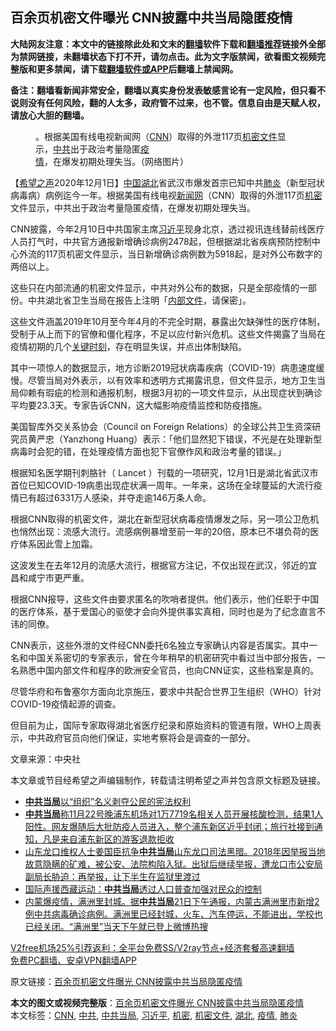  <h2>百余页机密文件曝光 CNN披露中共当局隐匿疫情</h2> <p class="notice"><b>大陆网友注意：本文中的链接除此处和文末的<a href="https://github.com/bannedbook/fanqiang" >翻墙</a>软件下载和<a href="https://github.com/killgcd/justmysocks/blob/master/README.md">翻墙推荐</a>链接外全部为禁网链接，未翻墙状态下打不开，请勿点击。此为文字版禁闻，欲看图文视频完整版和更多禁闻，请下载<a href="https://github.com/bannedbook/fanqiang">翻墙软件或APP</a>后翻墙上禁闻网。</p><p>备注：翻墙看新闻非常安全，翻墙以真实身份发表敏感言论有一定风险，但只看不说则没有任何风险，翻的人太多，政府管不过来，也不管。信息自由是天赋人权，请放心大胆的翻墙。</b></p>  <div class="entry"> <figure><figcaption>。根据美国有线电视新闻网（<a href="https://www.bannedbook.org/bnews/tag/cnn/" class="st_tag internal_tag" rel="tag" title="标签 CNN 下的日志">CNN</a>）取得的外泄117页<a href="https://www.bannedbook.org/bnews/tag/%E6%9C%BA%E5%AF%86%E6%96%87%E4%BB%B6/" class="st_tag internal_tag" rel="tag" title="标签 机密文件 下的日志">机密文件</a>显示，<a href="https://www.bannedbook.org/bnews/tag/%e4%b8%ad%e5%85%b1/" class="st_tag internal_tag" rel="tag" title="标签 中共 下的日志">中共</a>出于政治考量隐匿<a href="https://www.bannedbook.org/bnews/tag/%E7%96%AB%E6%83%85/" class="st_tag internal_tag" rel="tag" title="标签 疫情 下的日志">疫情</a>，在爆发初期处理失当。（网络图片）</figcaption></figure> <p>【<span class='wp_keywordlink_affiliate'><a href="https://www.soundofhope.org" title="希望之声" target="_blank">希望之声</a></span>2020年12月1日】<span class='wp_keywordlink_affiliate'><a href="https://www.bannedbook.org/" title="中国" target="_blank">中国</a></span><a href="https://www.bannedbook.org/bnews/tag/%e6%b9%96%e5%8c%97/" class="st_tag internal_tag" rel="tag" title="标签 湖北 下的日志">湖北</a>省武汉市爆发首宗已知中共<a href="https://www.bannedbook.org/bnews/tag/%e8%82%ba%e7%82%8e/" class="st_tag internal_tag" rel="tag" title="标签 肺炎 下的日志">肺炎</a>（新型冠状病毒病）病例迄今一年。根据美国有线电视<span class='wp_keywordlink_affiliate'><a href="https://www.bannedbook.org/" title="新闻网">新闻网</a></span>（CNN）取得的外泄117页<a href="https://www.bannedbook.org/bnews/tag/%E6%9C%BA%E5%AF%86/" class="st_tag internal_tag" rel="tag" title="标签 机密 下的日志">机密</a>文件显示，中共出于政治考量隐匿疫情，在爆发初期处理失当。</p> <p>CNN披露，今年2月10日中共国家主席<a href="https://www.bannedbook.org/bnews/tag/%e4%b9%a0%e8%bf%91%e5%b9%b3/" class="st_tag internal_tag" rel="tag" title="标签 习近平 下的日志">习近平</a>现身北京，透过视讯连线替前线医疗人员打气时，中共官方通报新增确诊病例2478起，但根据湖北省疾病预防控制中心外流的117页机密文件显示，当日新增确诊病例数为5918起，是对外公布数字的两倍以上。</p> <p>这些只在内部流通的机密文件显示，中共对外公布的数据，只是全部疫情的一部份。中共湖北省卫生当局在报告上注明「<span class='wp_keywordlink'><a href="https://www.bannedbook.org/forum34/" title="中共内部文件 中共保密文件 解密文件" target="_blank">内部文件</a></span>，请保密」。</p> <p>这些文件涵盖2019年10月至今年4月的不完全时期，暴露出欠缺弹性的医疗体制，受制于从上而下的官僚和僵化程序，不足以应付新兴危机。这些文件揭露了当局在疫情初期的几个<span class='wp_keywordlink'><a href="https://www.bannedbook.org/forum2/topic151.html" title="关键时刻：李鹏日记" target="_blank">关键时刻</a></span>，存在明显失误，并点出体制缺陷。</p>  <p>其中一项惊人的数据显示，地方诊断2019冠状病毒疾病（COVID-19）病患速度缓慢。尽管当局对外表示，以有效率和透明方式揭露讯息，但文件显示，地方卫生当局仰赖有瑕疵的检测和通报机制，根据3月初的一项文件显示，从出现症状到确诊平均要23.3天。专家告诉CNN，这大幅影响疫情监控和防疫措施。</p> <p>美国智库外交关系协会（Council on Foreign Relations）的全球公共卫生资深研究员黄严忠（Yanzhong Huang）表示：「他们显然犯下错误，不光是在处理新型病毒时会犯的错，在处理疫情方面也犯下官僚作风和政治考量的错误。」</p> <p>根据知名医学期刊刺胳针（ Lancet ）刊载的一项研究，12月1日是湖北省武汉市首位已知COVID-19病患出现症状满一周年。一年来，这场在全球蔓延的大流行疫情已有超过6331万人感染，并夺走逾146万条人命。</p> <p>根据CNN取得的机密文件，湖北在新型冠状病毒疫情爆发之际，另一项公卫危机也悄然出现：流感大流行。流感病例暴增至前一年的20倍，原本已不堪负荷的医疗体系因此雪上加霜。</p>  <p>这波发生在去年12月的流感大流行，根据官方注记，不仅出现在武汉，邻近的宜昌和咸宁市更严重。</p> <p>根据CNN报导，这些文件由要求匿名的吹哨者提供。他们表示，他们任职于中国的医疗体系，基于爱国心的驱使才会向外提供事实真相，同时也是为了纪念直言不讳的同僚。</p> <p>CNN表示，这些外泄的文件经CNN委托6名独立专家确认内容是否属实。其中一名和中国关系密切的专家表示，曾在今年稍早的机密研究中看过当中部分报告，一名熟悉中国内部文件和程序的欧洲安全官员，也向CNN证实，这些档案是真的。</p> <p>尽管华府和布鲁塞尔方面向北京施压，要求中共配合世界卫生组织（WHO）针对COVID-19疫情起源的调查。</p>  <p>但目前为止，国际专家取得湖北省医疗纪录和原始资料的管道有限，WHO上周表示，中共政府官员向他们保证，实地考察将会是调查的一部分。</p> <p>文章来源：中央社</p> <p>本文章或节目经希望之声编辑制作，转载请注明希望之声并包含原文标题及链接。</p> <ul class='op-related-articles' title='相关阅读'> <li><a href='https://www.bannedbook.org/bnews/renquan/20201127/1438232.html' target='_blank'><b>中共当局</b>以“组织”名义剥夺公民的宪法权利</a></li> <li><a href='https://www.bannedbook.org/bnews/bannedvideo/20201125/1436945.html' target='_blank'><b>中共当局</b>称11月22号晚浦东机场对1万7719名相关人员开展核酸检测，结果1人阳性。网友爆随后大批防疫人员进入，整个浦东新区近乎封闭；旅行社接到通知，凡是来自浦东新区的游客退款拒收</a></li> <li><a href='https://www.bannedbook.org/bnews/bannedvideo/20201125/1436858.html' target='_blank'>山东龙口维权人士姜国臣抗争<b>中共当局</b>山东龙口司法黑暗。2018年因举报当地故意隐瞒的矿难，被公安、法院构陷入狱。出狱后继续举报，遭龙口市公安局副局长胁迫：再举报，让下半生在监狱里渡过</a></li> <li><a href='https://www.bannedbook.org/bnews/renquan/xizang/20201124/1436339.html' target='_blank'>国际声援西藏运动：<b>中共当局</b>透过人口普查加强对民众的控制</a></li> <li><a href='https://www.bannedbook.org/bnews/bannedvideo/20201122/1435148.html' target='_blank'>内蒙爆疫情，满洲里封城。据<b>中共当局</b>21日下午通报，内蒙古满洲里市新增2例中共病毒确诊病例。满洲里已经封城，火车、汽车停运，不能进出，学校也已经关闭。“满洲里”当天下午就已登上微博热搜</a></li> </ul> <p class="texttj"> <a href="https://github.com/bannedbook/fanqiang/wiki/V2ray%E6%9C%BA%E5%9C%BA" target="_blank">V2free机场25%引荐返利：全平台免费SS/V2ray节点+经济套餐高速翻墙</a><br/> <a href="https://github.com/bannedbook/fanqiang/wiki/%E7%A6%81%E9%97%BB%E7%BD%91%E5%AE%89%E5%8D%93%E7%BF%BB%E5%A2%99%E6%96%B0%E9%97%BBAPP" target="_blank">免费PC翻墙、安卓VPN翻墙APP</a></p><p>原文链接：<a class="src_link"  href="https://www.soundofhope.org/post/448852" target="_blank">百余页机密文件曝光 CNN披露中共当局隐匿疫情</a></p> <a name='sharetosocial'></a>       <div><b>本文的图文或视频完整版</b>：<a href='https://www.bannedbook.org/bnews/comments/20201201/1440258.html'>百余页机密文件曝光 CNN披露中共当局隐匿疫情</a></div>  </div><!--END ENTRY--> <div class="postfooter"> <div>本文标签：<a href="https://www.bannedbook.org/bnews/tag/cnn/" rel="tag">CNN</a>, <a href="https://www.bannedbook.org/bnews/tag/%e4%b8%ad%e5%85%b1/" rel="tag">中共</a>, <a href="https://www.bannedbook.org/bnews/tag/%E4%B8%AD%E5%85%B1%E5%BD%93%E5%B1%80/" rel="tag">中共当局</a>, <a href="https://www.bannedbook.org/bnews/tag/%e4%b9%a0%e8%bf%91%e5%b9%b3/" rel="tag">习近平</a>, <a href="https://www.bannedbook.org/bnews/tag/%E6%9C%BA%E5%AF%86/" rel="tag">机密</a>, <a href="https://www.bannedbook.org/bnews/tag/%E6%9C%BA%E5%AF%86%E6%96%87%E4%BB%B6/" rel="tag">机密文件</a>, <a href="https://www.bannedbook.org/bnews/tag/%e6%b9%96%e5%8c%97/" rel="tag">湖北</a>, <a href="https://www.bannedbook.org/bnews/tag/%E7%96%AB%E6%83%85/" rel="tag">疫情</a>, <a href="https://www.bannedbook.org/bnews/tag/%e8%82%ba%e7%82%8e/" rel="tag">肺炎</a></div>  </div><!--END POSTFOOTER--> 